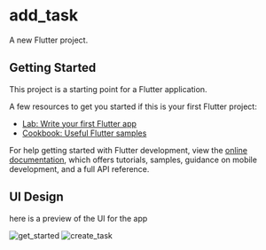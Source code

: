 # add_task

A new Flutter project.

## Getting Started

This project is a starting point for a Flutter application.

A few resources to get you started if this is your first Flutter project:

- [Lab: Write your first Flutter app](https://docs.flutter.dev/get-started/codelab)
- [Cookbook: Useful Flutter samples](https://docs.flutter.dev/cookbook)

For help getting started with Flutter development, view the
[online documentation](https://docs.flutter.dev/), which offers tutorials,
samples, guidance on mobile development, and a full API reference.

## UI Design 
here is a preview of the UI for the app

![get_started](https://github.com/user-attachments/assets/e4e10762-ad2c-464d-af2d-10950f7dc557) 
![create_task](https://github.com/user-attachments/assets/456e8b6f-040b-4416-8d4c-d956ae158cb7)



